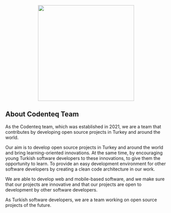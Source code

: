 <p align="center"><a href="https://codenteq.com" target="_blank"><img src="https://codenteq.com/wp-content/uploads/2022/11/web-logo.webp" width="300"></a></p>

## About Codenteq Team

As the Codenteq team, which was established in 2021, we are a team that contributes by developing open source projects in Turkey and around the world.

Our aim is to develop open source projects in Turkey and around the world and bring learning-oriented innovations. At the same time, by encouraging young Turkish software developers to these innovations, to give them the opportunity to learn. To provide an easy development environment for other software developers by creating a clean code architecture in our work.

We are able to develop web and mobile-based software, and we make sure that our projects are innovative and that our projects are open to development by other software developers.

As Turkish software developers, we are a team working on open source projects of the future.